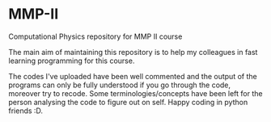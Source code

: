 # MMP-II
Computational Physics repository for MMP II course

The main aim of maintaining this repository is to help my colleagues in fast learning programming for this course.  
  
The codes I've uploaded have been well commented and the output of the programs can only be fully understood if you go through the code, moreover try to recode. Some terminologies/concepts have been left for the person analysing the code to figure out on self. Happy coding in python friends :D.
